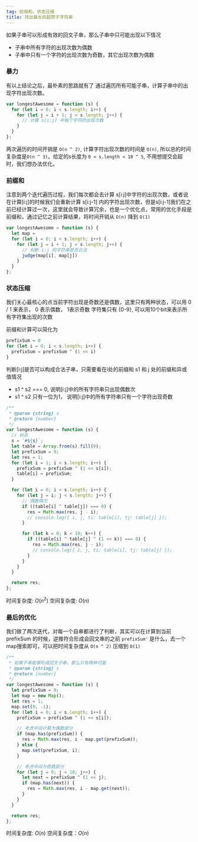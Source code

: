 ```yaml
---
tag: 前缀和，状态压缩
title: 找出最长的超赞子字符串
---
```


如果子串可以形成有效的回文子串，那么子串中只可能出现以下情况
+ 子串中所有字符的出现次数为偶数
+ 子串中只有一个字符的出现次数为奇数，其它出现次数为偶数

### 暴力

有以上结论之后，最朴素的思路就有了
通过遍历所有可能子串，计算子串中的出现字符出现次数。

```js
var longestAwesome = function (s) {
  for (let i = 0; i < s.length; i++) {
    for (let j = i + 1; j < s.length; j++) {
      // 计算 s[i:j] 中每个字符的出现次数
    }
  }
};
```

两次遍历的时间开销是 `O(n ^ 2)`, 计算字符出现次数的时间是 `O(n)`, 所以总的时间复杂度是`O(n ^ 3)`。给定的s长度为 `0 < s.length < 10 ^ 5`, 不用想提交会超时，我们想办法优化。

### 前缀和

注意到两个迭代遍历过程，我们每次都会去计算 s[i:j]中字符的出现次数，或者说在计算[i:j]的时候我们会重新计算 s[i:j-1] 内的字符出现次数，但是s[i:j-1]我们在之前已经计算过一次，这里就会导致计算冗余，也是一个优化点，常用的优化手段是前缀和，通过记忆之前计算结果，将时间开销从 `O(n)` 降到 `O(1)`

```js
var longestAwesome = function (s) {
  let map =
  for (let i = 0; i < s.length; i++) {
    for (let j = i + 1; j < s.length; j++) {
      // 判断 i:j 的字符串是否合法
      judge(map[i], map[j])
    }
  }
};
```

### 状态压缩
我们关心最核心的点当前字符出现是奇数还是偶数，这里只有两种状态，可以用 0 / 1 来表示， 0 表示偶数， 1表示奇数
字符集只有 {0-9}, 可以用10个bit来表示所有字符集出现的次数

前缀和计算可以简化为

```js
prefixSum = 0
for (let i = 0; i < s.length; i++) {
  prefixSum = prefixSum ^ (1 << i)
}
```

判断[i:j]是否可以构成合法子串，只需要看在i处的前缀和 s1 和 j 处的前缀和异或值情况
+ s1 ^ s2 === 0, 说明[i:j]中的所有字符串只出现偶数次
+ s1 ^ s2 只有一位为1， 说明[i:j]中的所有字符串只有一个字符出现奇数

```js
/**
 * @param {string} s
 * @return {number}
 */
var longestAwesome = function (s) {
  // 标兵
  s = `#${s}`;
  let table = Array.from(s).fill(0);
  let prefixSum = 0;
  let res = 1;
  for (let i = 1; i < s.length; i++) {
    prefixSum = prefixSum ^ (1 << s[i]);
    table[i] = prefixSum;
  }

  for (let i = 0; i < s.length; i++) {
    for (let j = i; j < s.length; j++) {
      // 偶数情况
      if ((table[i] ^ table[j]) === 0) {
        res = Math.max(res, j - i);
        // console.log({ i, j, ti: table[i], tj: table[j] });
      }

      for (let k = 0; k < 10; k++) {
        if ((table[i] ^ table[j] ^ (1 << k)) === 0) {
          res = Math.max(res, j - i);
          // console.log({ i, j, ti: table[i], tj: table[j] });
        }
      }
    }
  }

  return res;
};
```

时间复杂度: $O(n ^ 2)$
空间复杂度: $O(n)$



### 最后的优化
我们做了两次迭代，对每一个自串都进行了判断，其实可以在计算到当前 prefixSum 的时候，逆推符合形成会回文串的之前 `prefixSum'` 是什么，去一个map搜索即可，可以把时间复杂度从 `O(n ^ 2)` 压缩到 `O(1)`

```js
/**
 * 如果子串能够形成回文子串，那么只有两种可能
 * @param {string} s
 * @return {number}
 */
var longestAwesome = function (s) {
  let prefixSum = 0;
  let map = new Map();
  let res = 1;
  map.set(0, -1);
  for (let i = 0; i < s.length; i++) {
    prefixSum = prefixSum ^ (1 << s[i]);

    // 考虑中间计算为偶数部分
    if (map.has(prefixSum)) {
      res = Math.max(res, i - map.get(prefixSum));
    } else {
      map.set(prefixSum, i);
    }

    // 考虑中间为奇数部分
    for (let j = 0; j < 10; j++) {
      let next = prefixSum ^ (1 << j);
      if (map.has(next)) {
        res = Math.max(res, i - map.get(next));
      }
    }
  }

  return res;
};
```
时间复杂度: $O(n)$
空间复杂度：$O(n)$
